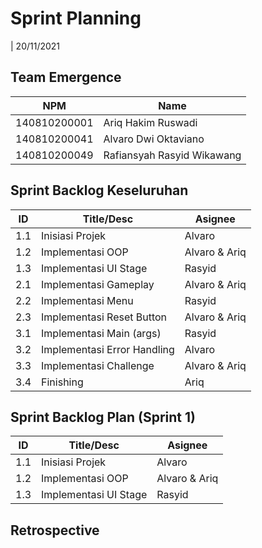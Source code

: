 # Sprint Planning

| 20/11/2021

## Team Emergence

| NPM          | Name                       |
| ------------ | -------------------------- |
| 140810200001 | Ariq Hakim Ruswadi         |
| 140810200041 | Alvaro Dwi Oktaviano       |
| 140810200049 | Rafiansyah Rasyid Wikawang |

## Sprint Backlog Keseluruhan

| ID  | Title/Desc                  | Asignee       |
| --- | --------------------------- | ------------- |
| 1.1 | Inisiasi Projek             | Alvaro        |
| 1.2 | Implementasi OOP            | Alvaro & Ariq |
| 1.3 | Implementasi UI Stage       | Rasyid        |
| 2.1 | Implementasi Gameplay       | Alvaro & Ariq |
| 2.2 | Implementasi Menu           | Rasyid        |
| 2.3 | Implementasi Reset Button   | Alvaro & Ariq |
| 3.1 | Implementasi Main (args)    | Rasyid        |
| 3.2 | Implementasi Error Handling | Alvaro        |
| 3.3 | Implementasi Challenge      | Alvaro & Ariq |
| 3.4 | Finishing                   | Ariq          |

## Sprint Backlog Plan (Sprint 1)

| ID  | Title/Desc            | Asignee       |
| --- | --------------------- | ------------- |
| 1.1 | Inisiasi Projek       | Alvaro        |
| 1.2 | Implementasi OOP      | Alvaro & Ariq |
| 1.3 | Implementasi UI Stage | Rasyid        |

## Retrospective

